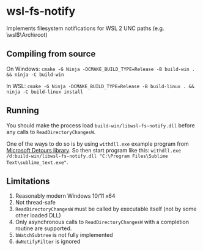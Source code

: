# wsl-fs-notify

Implements filesystem notifications for WSL 2 UNC paths (e.g. \\wsl$\Arch\root)

## Compiling from source
On Windows: `cmake -G Ninja -DCMAKE_BUILD_TYPE=Release -B build-win . && ninja -C build-win`

In WSL: `cmake -G Ninja -DCMAKE_BUILD_TYPE=Release -B build-linux . && ninja -C build-linux install`

## Running
You should make the process load `build-win/libwsl-fs-notify.dll` before any calls to `ReadDirectoryChangesW`.

One of the ways to do so is by using `withdll.exe` example program from [Microsoft Detours library](https://github.com/microsoft/Detours).
So then start program like this: `withdll.exe /d:build-win/libwsl-fs-notify.dll "C:\Program Files\Sublime Text\sublime_text.exe"`.

## Limitations
1. Reasonably modern Windows 10/11 x64
2. Not thread-safe
3. `ReadDirectoryChangesW` must be called by executable itself (not by some other loaded DLL)
4. Only asynchronous calls to `ReadDirectoryChangesW` with a completion routine are supported.
5. `bWatchSubtree` is not fully implemented
6. `dwNotifyFilter` is ignored
